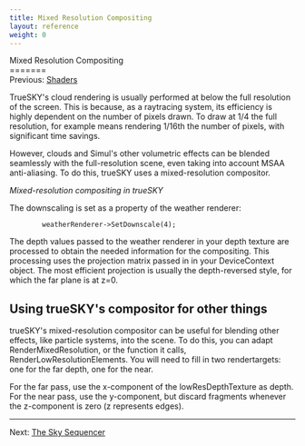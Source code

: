 ```yaml
---
title: Mixed Resolution Compositing
layout: reference
weight: 0
---
```

Mixed Resolution Compositing<br>=======<br>Previous: <a href="shaders">Shaders</a>

TrueSKY's cloud rendering is usually performed at below the full resolution of the screen. This is because, as a raytracing system, its
efficiency is highly dependent on the number of pixels drawn. To draw at 1/4 the full resolution, for example means rendering 1/16th the
number of pixels, with significant time savings.

However, clouds and Simul's other volumetric effects can be blended seamlessly with the full-resolution scene, even taking into account MSAA
anti-aliasing. To do this, trueSKY uses a mixed-resolution compositor.



*Mixed-resolution compositing in trueSKY*


The downscaling is set as a property of the weather renderer:

~~~~~~~~~~~~~~~{.c}
        weatherRenderer->SetDownscale(4);
~~~~~~~~~~~~~~~

The depth values passed to the weather renderer in your depth texture are processed to obtain the needed information for the compositing. This processing uses the projection matrix passed in in your DeviceContext object. The most efficient projection is usually the depth-reversed style, for which the far plane is at z=0.

<h2>Using trueSKY's compositor for other things</h2>
trueSKY's mixed-resolution compositor can be useful for blending other effects, like particle systems, into the scene.
To do this, you can adapt RenderMixedResolution, or the function it calls, RenderLowResolutionElements. You will need to fill in two rendertargets: one for the far depth, one for the near.

For the far pass, use the x-component of the lowResDepthTexture as depth. For the near pass, use the y-component, but discard fragments whenever the z-component is zero (z represents edges).

<hr>
Next: <a href="../sequencer">The Sky Sequencer</a>
